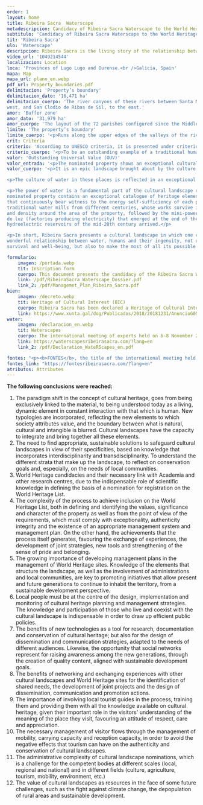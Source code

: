 ```yaml
---
order: 1
layout: home
title: Ribeira Sacra  Waterscape
metadescripcion: Candidacy of Ribeira Sacra Waterscape to the World Heritage List
subtitulo: 'Candidacy of Ribeira Sacra Waterscape to the World Heritage List'
tit: 'Ribeira Sacra'
ulo: 'Waterscape'
descripcion: Ribeira Sacra is the living story of the relationship between water and mankind, whose ingenuity has sculpted a waterscape over <b class="text-sky-500">more than 1,500 years of continuous occupation</b>
video_url: '1049214544'
localizacion: Location
loca: 'Provinces of Lugo Lugo and Ourense.<br />Galicia, Spain'
mapa: Map
mapa_url: plano_en.webp
pdf_url: Property_boundaries.pdf
delimitacion: 'Property’s boundary'
delimitacion_dato: '16,471 ha'
delimitacion_cuerpo: 'The river canyons of these rivers between Santa María de Pesqueiras, to the
west, and San Clodio de Ribas de Sil, to the east.'
amor: 'Buffer zone'
amor_dato: '31,979 ha'
amor_cuerpo: 'The layout of the 72 parishes configured since the Middle Ages and that still survive as identity references in the area.'
limite: 'The property’s boundary'
limite_cuerpo: '<p>Runs along the upper edges of the valleys of the rivers Sil and Miño in the sections close to the junction of the two rivers. Its boundary is defined on the ground in what is locally known as <b>bocarribeira</b>, which is the place where the slope changes abruptly, going from values above 30% (ribeiras) to values below 10% (chairas)'
crit: Criteria
criterio: 'According to UNESCO criteria, it is presented under criterion (v)'
criterio_cuerpo: '<p>To be an outstanding example of a traditional human settlement, land-use, or sea-use which is representative of a culture (or cultures), or human interaction with the environment especially when it has become vulnerable under the impact of irreversible change.</p>'
valor: 'Outstanding Universal Value (OUV)'
valor_entrada: '<p>The nominated property shows an exceptional cultural waterscape embedded between the spectacular river canyons located at the confluence of the rivers Sil and Miño (Galicia, Spain), on the Atlantic coast of rainy Iberia, popularly known as Ribeira Sacra.</p>'
valor_cuerpo: '<p>It is an epic landscape brought about by the culture and heritage of water, sustained by its countless streams, brooks and rivers that define its unique identity, beauty, composition and settlement patterns. It illustrates the origin and evolution of a territory sculpted by water and a paradigm of a water culture, in which the traces that have marked its construction over more than 1,500 years of continuous occupation can be vividly recognised, and that has its origins in the ancient hermit and monastic tradition rooted in this area.</p>

<p>The culture of water in these places is reflected in an exceptional water heritage that includes archaeological sites, the water-associated devices of all periods, including an important hydraulic industrial heritage, the unique drainage systems of the socalcos or crop terraces, as well as multiple other vernacular manifestations in the form of sacralised fountains and mines, canals, dams, passes and bridges, river routes and other unique works associated with water.</p>

<p>The power of water is a fundamental part of the cultural landscape narrative. The area of the
nominated property contains an exceptional catalogue of heritage elements of hydraulic use
that continuously bear witness to the energy self-sufficiency of each period, including
traditional water mills from different centuries, whose works survive in exceptional number
and density around the area of the property, followed by the mini-power stations or fábricas
de luz (factories producing electricity) that emerged at the end of the 19th century, until the
hydroelectric reservoirs of the mid-20th century arrived.</p>

<p>In short, Ribeira Sacra presents a cultural landscape in which one can read the story of the
wonderful relationship between water, humans and their ingenuity, not only to ensure their
survival and well-being, but also to make the most of all its possible uses.</p>'

formulario:
    imagen: /portada.webp
    tit: Inscription form 
    cuerpo: This document presents the candidacy of the Ribeira Sacra Waterscape to the World Heritage List
    link: /pdf/RibeiraSacra_Waterscape_Dossier.pdf
    link_2: /pdf/Managemet_Plan_Ribeira_Sacra.pdf
bien:
    imagen: /decreto.webp
    tit: Heritage of Cultural Interest (BIC)
    cuerpo: Ribeira Sacra has been declared a Heritage of Cultural Interest in the Cultural Landscape category since 2018
    link: https://www.xunta.gal/dog/Publicados/2018/20181231/AnuncioG0535-281218-0001_es.html
water:
    imagen: /declaracion_en.webp
    tit: Waterscapes
    cuerpo: The international meeting of experts held on 6-8 November 2023 in Ribeira Sacra concluded with the declaration on Cultural Waterscapes,
    link: https://waterscapesribeirasacra.com/?lang=en
    link_2: /pdf/Declaration_WateRScapes_en.pdf

fontes: "<p><b>FONTES</b>, the title of the international meeting held between 27 and 29 October 2024, refers to the more than 900 water springs that flow throughout the Ribeira Sacra territory and that contribute to shaping this extraordinary landscape, and also to the sources of knowledge, an essential factor when dealing with a heritage property.</p>"
fontes_link: "https://fontesribeirasacra.com/?lang=en"
atributos: Attributes
---
```


**The following conclusions were reached:**

1. The paradigm shift in the concept of cultural heritage, goes from being exclusively linked to the material, to being understood today as a living, dynamic element in constant interaction with that which is human. New typologies are incorporated, reflecting the new elements to which society attributes value, and the boundary between what is natural, cultural and intangible is blurred. Cultural landscapes have the capacity to integrate and bring together all these elements.
2. The need to find appropriate, sustainable solutions to safeguard cultural landscapes in view of their specificities, based on knowledge that incorporates interdisciplinarity and transdisciplinarity. To understand the different strata that make up the landscape, to reflect on conservation goals and, especially, on the needs of local communities.
3. World Heritage candidacies and their necessary link with Academia and other research centres, due to the indispensable role of scientific knowledge in defining the basis of a nomination for registration on the World Heritage List.
4. The complexity of the process to achieve inclusion on the World Heritage List, both in defining and identifying the values, significance and character of the property as well as from the point of view of the requirements, which must comply with exceptionality, authenticity integrity and the existence of an appropriate management system and management plan. On the other hand, the achievements that the process itself generates, favouring the exchange of experiences, the development of joint strategies, new tools and strengthening of the sense of pride and belonging.
5. The growing importance of developing management plans in the management of World Heritage sites. Knowledge of the elements that structure the landscape, as well as the involvement of administrations and local communities, are key to promoting initiatives that allow present and future generations to continue to inhabit the territory, from a sustainable development perspective.
6. Local people must be at the centre of the design, implementation and monitoring of cultural heritage planning and management strategies. The knowledge and participation of those who live and coexist with the cultural landscape is indispensable in order to draw up efficient public policies.
7. The benefits of new technologies as a tool for research, documentation and conservation of cultural heritage; but also for the design of dissemination and communication strategies, adapted to the needs of different audiences. Likewise, the opportunity that social networks represent for raising awareness among the new generations, through the creation of quality content, aligned with sustainable development goals.
8. The benefits of networking and exchanging experiences with other cultural landscapes and World Heritage sites for the identification of shared needs, the development of joint projects and the design of dissemination, communication and promotion actions.
9. The importance of involving local tourist guides in the process, training them and providing them with all the knowledge available on cultural heritage, given their important role in the visitors&#39; understanding of the meaning of the place they visit, favouring an attitude of respect, care and appreciation.
10. The necessary management of visitor flows through the management of mobility, carrying capacity and reception capacity, in order to avoid the negative effects that tourism can have on the authenticity and conservation of cultural landscapes.
11. The administrative complexity of cultural landscape nominations, which is a challenge for the competent bodies at different scales (local, regional and national) and in different fields (culture, agriculture, tourism, mobility, environment, etc.)
12. The value of cultural landscapes as resources in the face of some future challenges, such as the fight against climate change, the depopulation of rural areas and sustainable development.
